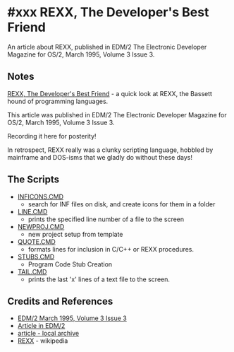 # #xxx REXX, The Developer's Best Friend

An article about REXX, published in EDM/2 The Electronic Developer Magazine for OS/2, March 1995, Volume 3 Issue 3.

## Notes

[REXX, The Developer's Best Friend](https://www.edm2.com/0303/rexx.html) - a quick look at REXX, the Bassett hound of programming languages.

This article was published in EDM/2 The Electronic Developer Magazine for OS/2, March 1995, Volume 3 Issue 3.

Recording it here for posterity!

In retrospect, REXX really was a clunky scripting language, hobbled by mainframe and DOS-isms that we gladly do without these days!

## The Scripts

* [INFICONS.CMD](./scripts/INFICONS.CMD)
    * search for INF files on disk, and create icons for them in a folder
* [LINE.CMD](./scripts/LINE.CMD)
    * prints the specified line number of a file to the screen
* [NEWPROJ.CMD](./scripts/LINE.CMD)
    * new project setup from template
* [QUOTE.CMD](./scripts/LINE.CMD)
    * formats lines for inclusion in C/C++ or REXX procedures.
* [STUBS.CMD](./scripts/LINE.CMD)
    * Program Code Stub Creation
* [TAIL.CMD](./scripts/LINE.CMD)
    * prints the last 'x' lines of a text file to the screen.

## Credits and References

* [EDM/2 March 1995, Volume 3 Issue 3](https://www.edm2.com/0303/)
* [Article in EDM/2](https://www.edm2.com/0303/rexx.html)
* [article - local archive](./assets/article-online.pdf)
* [REXX](https://en.wikipedia.org/wiki/Rexx) - wikipedia
